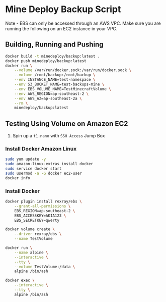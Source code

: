 # Mine Deploy Backup Script

Note - EBS can only be accessed through an AWS VPC. Make sure you are running
the following on an EC2 instance in your VPC.

## Building, Running and Pushing

```bash
docker build -t minedeploy/backup:latest .
docker push minedeploy/backup:latest
docker run \
	--volume /var/run/docker.sock:/var/run/docker.sock \
	--volume /root/backup:/root/backup \
	--env INSTANCE_NAME=test-namespace \
	--env S3_BUCKET_NAME=test-backups-mine \
	--env EBS_VOLUME_NAME=TestMinecraftVolume \
	--env AWS_REGION=ap-southeast-2 \
	--env AWS_AZ=ap-southeast-2a \
	--rm \
	minedeploy/backup:latest
```

## Testing Using Volume on Amazon EC2

1. Spin up a `t1.nano` with `SSH Access` Jump Box

### Install Docker Amazon Linux

```bash
sudo yum update -y
sudo amazon-linux-extras install docker
sudo service docker start
sudo usermod -a -G docker ec2-user
docker info
```

### Install Docker

```bash
docker plugin install rexray/ebs \
    --grant-all-permissions \
    EBS_REGION=ap-southeast-2 \
    EBS_ACCESSKEY=AKIA123 \
    EBS_SECRETKEY=qwerty

docker volume create \
    --driver rexray/ebs \
    --name TestVolume

docker run \
    --name alpine \
    --interactive \
    --tty \
    --volume TestVolume:/data \
    alpine /bin/ash

docker exec \
    --interactive \
    --tty \
    alpine /bin/ash
```
